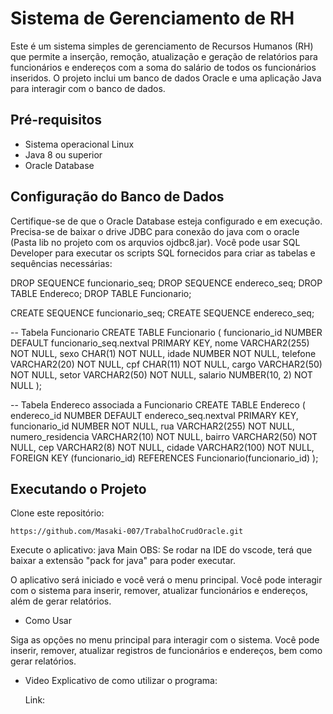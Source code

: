 # Sistema de Gerenciamento de RH

Este é um sistema simples de gerenciamento de Recursos Humanos (RH) que permite a inserção, remoção, atualização e geração de relatórios para funcionários e endereços com a soma do salário de todos os funcionários inseridos. O projeto inclui um banco de dados Oracle e uma aplicação Java para interagir com o banco de dados.

## Pré-requisitos

- Sistema operacional Linux
- Java 8 ou superior
- Oracle Database

## Configuração do Banco de Dados

Certifique-se de que o Oracle Database esteja configurado e em execução. Precisa-se de baixar o drive JDBC para conexão do java com o oracle (Pasta lib no projeto com os arquvios ojdbc8.jar). Você pode usar SQL Developer para executar os scripts SQL fornecidos para criar as tabelas e sequências necessárias:

DROP SEQUENCE funcionario_seq;
DROP SEQUENCE endereco_seq;
DROP TABLE Endereco;
DROP TABLE Funcionario;

CREATE SEQUENCE funcionario_seq;
CREATE SEQUENCE endereco_seq;

-- Tabela Funcionario
CREATE TABLE Funcionario (
    funcionario_id NUMBER DEFAULT funcionario_seq.nextval PRIMARY KEY,
    nome VARCHAR2(255) NOT NULL,
    sexo CHAR(1) NOT NULL,
    idade NUMBER NOT NULL,
    telefone VARCHAR2(20) NOT NULL,
    cpf CHAR(11) NOT NULL,
    cargo VARCHAR2(50) NOT NULL,
    setor VARCHAR2(50) NOT NULL,
    salario NUMBER(10, 2) NOT NULL
);

-- Tabela Endereco associada a Funcionario
CREATE TABLE Endereco (
    endereco_id NUMBER DEFAULT endereco_seq.nextval PRIMARY KEY,
    funcionario_id NUMBER NOT NULL,
    rua VARCHAR2(255) NOT NULL,
    numero_residencia VARCHAR2(10) NOT NULL,
    bairro VARCHAR2(50) NOT NULL,
    cep VARCHAR2(8) NOT NULL,
    cidade VARCHAR2(100) NOT NULL,
    FOREIGN KEY (funcionario_id) REFERENCES Funcionario(funcionario_id)
);
 
 
## Executando o Projeto 
Clone este repositório:

    https://github.com/Masaki-007/TrabalhoCrudOracle.git 

 Execute o aplicativo: 
 java Main 
 OBS: Se rodar na IDE do vscode, terá que baixar a extensão "pack for java"  para poder executar.

O aplicativo será iniciado e você verá o menu principal. Você pode interagir com o sistema para inserir, remover, atualizar funcionários e endereços, além de gerar relatórios.

- Como Usar

Siga as opções no menu principal para interagir com o sistema. Você pode inserir, remover, atualizar registros de funcionários e endereços, bem como gerar relatórios.

- Video Explicativo de como utilizar o programa:
    
    Link:


    
